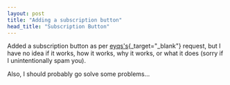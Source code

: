 ```yaml
---
layout: post
title: "Adding a subscription button"
head_title: "Subscription Button"
---
```


Added a subscription button as per [eyqs's][eyqs]{_target="_blank"} request, but I have no idea if
it works, how it works, why it works, or what it does (sorry if I unintentionally spam you).

Also, I should probably go solve some problems\.\.\.

[eyqs]: https://eyqs.ca
